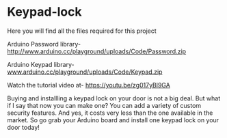 # Keypad-lock
Here you will find all the files required for this project

Arduino Password library-
http://www.arduino.cc/playground/uploads/Code/Password.zip

Arduino Keypad library-
www.arduino.cc/playground/uploads/Code/Keypad.zip

Watch the tutorial video at-
https://youtu.be/zg017yBl9GA

Buying and installling a keypad lock on your door is not a big deal. But what if I say that now you can make one? You can add a variety of custom security features. And yes, it costs very less than the one available in the market. So go grab your Arduino board and install one keypad lock on your door today!

